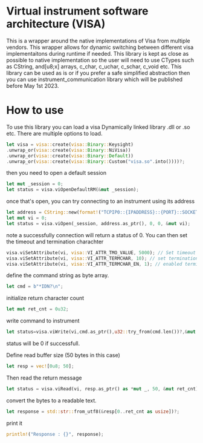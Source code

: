 #  Virtual instrument software architecture (VISA)
This is a wrapper around the native implementations of Visa from multiple vendors. This wrapper allows for dynamic switching between different visa implementaitons during runtime if needed. This library is kept as close as possible to native implementation so the user will need to use CTypes such as CString, and[u8;x] arrays, c_char, c_uchar, c_schar, c_void etc. This library can be used as is or if you prefer a safe simplified abstraction then you can use instrument_communication library which will be published before May 1st 2023. 

# How to use
To use this library you can load a visa Dynamically linked library .dll or .so etc. There are multiple options to load.
```rust
let visa = visa::create(visa::Binary::Keysight)
.unwrap_or(visa::create(visa::Binary::NiVisa))
.unwrap_or(visa::create(visa::Binary::Default))
.unwrap_or(visa::create(visa::Binary::Custom("visa.so".into())))?;
```
then you need to open a default session
```rust
let mut _session = 0;
let status = visa.viOpenDefaultRM(&mut _session);
```

once that's open, you can try connecting to an instrument using its address
```rust
let address = CString::new(format!("TCPIP0::{IPADDRESS}::{PORT}::SOCKET"))?;
let mut vi = 0;
let status = visa.viOpen(_session, address.as_ptr(), 0, 0, &mut vi);
```

note a successfully connection will return a status of 0. You can then set the timeout and termination charachter
```rust
visa.viSetAttribute(vi, visa::VI_ATTR_TMO_VALUE, 5000); // Set timeout
visa.viSetAttribute(vi, visa::VI_ATTR_TERMCHAR, 10); // set termination byte to 10
visa.viSetAttribute(vi, visa::VI_ATTR_TERMCHAR_EN, 1); // enabled termination byte to stop reading when encountering this character.
```

define the command string as byte array.
```rust
let cmd = b"*IDN?\n";
```
initialize return character count
```rust
let mut ret_cnt = 0u32;
```
write command to instrument
```rust
let status=visa.viWrite(vi,cmd.as_ptr(),u32::try_from(cmd.len())?,&mut ret_cnt);
```
status will be 0 if successfull. 

Define read buffer size (50 bytes in this case)
```rust
let resp = vec![0u8; 50];
```
Then read the return message
```rust
let status = visa.viRead(vi, resp.as_ptr() as *mut _, 50, &mut ret_cnt);
```
convert the bytes to a readable text.
```rust
let response = std::str::from_utf8(&resp[0..ret_cnt as usize])?;
```
print it 
```rust
println!("Response : {}", response);
```

